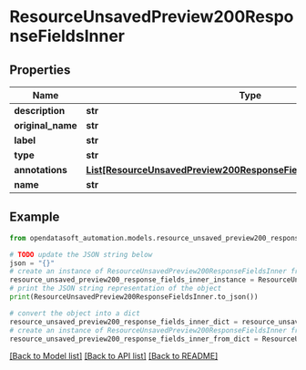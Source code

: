# ResourceUnsavedPreview200ResponseFieldsInner


## Properties

Name | Type | Description | Notes
------------ | ------------- | ------------- | -------------
**description** | **str** |  | [optional] 
**original_name** | **str** |  | [optional] 
**label** | **str** |  | 
**type** | **str** |  | [optional] 
**annotations** | [**List[ResourceUnsavedPreview200ResponseFieldsInnerAnnotationsInner]**](ResourceUnsavedPreview200ResponseFieldsInnerAnnotationsInner.md) |  | [optional] 
**name** | **str** |  | 

## Example

```python
from opendatasoft_automation.models.resource_unsaved_preview200_response_fields_inner import ResourceUnsavedPreview200ResponseFieldsInner

# TODO update the JSON string below
json = "{}"
# create an instance of ResourceUnsavedPreview200ResponseFieldsInner from a JSON string
resource_unsaved_preview200_response_fields_inner_instance = ResourceUnsavedPreview200ResponseFieldsInner.from_json(json)
# print the JSON string representation of the object
print(ResourceUnsavedPreview200ResponseFieldsInner.to_json())

# convert the object into a dict
resource_unsaved_preview200_response_fields_inner_dict = resource_unsaved_preview200_response_fields_inner_instance.to_dict()
# create an instance of ResourceUnsavedPreview200ResponseFieldsInner from a dict
resource_unsaved_preview200_response_fields_inner_from_dict = ResourceUnsavedPreview200ResponseFieldsInner.from_dict(resource_unsaved_preview200_response_fields_inner_dict)
```
[[Back to Model list]](../README.md#documentation-for-models) [[Back to API list]](../README.md#documentation-for-api-endpoints) [[Back to README]](../README.md)


